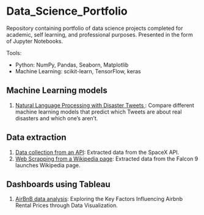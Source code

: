 # Data_Science_Portfolio
Repository containing portfolio of data science projects completed for academic, self learning, and professional purposes. Presented in the form of Jupyter Notebooks.

Tools:
<ul>
  <li> Python: NumPy, Pandas, Seaborn, Matplotlib </li>
  <li> Machine Learning: scikit-learn, TensorFlow, keras </li>
</ul>

## Machine Learning models
1. [Natural Language Processing with Disaster Tweets ](https://github.com/JesusAntonioCortes/data_science_portfolio/blob/main/NPL_disaster_Twitter.ipynb): Compare different machine learning models that predict which Tweets are about real disasters and which one’s aren’t.

## Data extraction
1. [Data collection from an API](https://github.com/JesusAntonioCortes/data_science_portfolio/blob/main/Collecting_data_from_API.ipynb): Extracted data from the SpaceX API.
2. [Web Scrapping from a Wikipedia page](https://github.com/JesusAntonioCortes/data_science_portfolio/blob/main/Web_Scrapping.ipynb): Extracted data from the Falcon 9 launches Wikipedia page.

## Dashboards using Tableau
1. [AirBnB data analysis](https://github.com/JesusAntonioCortes/data_science_portfolio/blob/main/AirnBnB_Dashboard.twb): Exploring the Key Factors Influencing Airbnb Rental Prices through Data Visualization.
